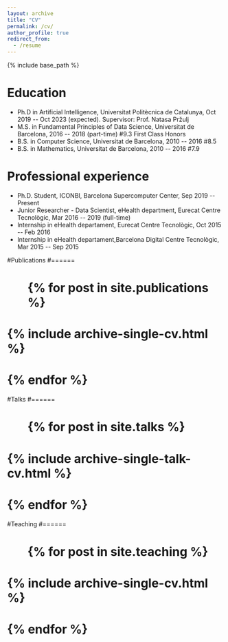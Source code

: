 ```yaml
---
layout: archive
title: "CV"
permalink: /cv/
author_profile: true
redirect_from:
  - /resume
---
```


{% include base_path %}

Education
======

* Ph.D in Artificial Intelligence, Universitat Politècnica de Catalunya, Oct 2019 -- Oct 2023 (expected). Supervisor: Prof. Natasa Pržulj
* M.S. in Fundamental Principles of Data Science, Universitat de Barcelona, 2016 -- 2018 (part-time) #9.3 First Class Honors
* B.S. in Computer Science, Universitat de Barcelona, 2010 -- 2016 #8.5
* B.S. in Mathematics, Universitat de Barcelona, 2010 -- 2016 #7.9



Professional experience
======

* Ph.D. Student, ICONBI, Barcelona Supercomputer Center, Sep 2019 -- Present
* Junior Researcher - Data Scientist, eHealth department, Eurecat Centre Tecnològic, Mar 2016 -- 2019 (full-time)
* Internship in eHealth departament, Eurecat Centre Tecnològic, Oct 2015 -- Feb 2016
* Internship in eHealth departament,Barcelona Digital Centre Tecnològic, Mar 2015 -- Sep 2015


#Publications
#======
#  <ul>{% for post in site.publications %}
#    {% include archive-single-cv.html %}
#  {% endfor %}</ul>
  
#Talks
#======
#  <ul>{% for post in site.talks %}
#    {% include archive-single-talk-cv.html %}
#  {% endfor %}</ul>
  
#Teaching
#======
#  <ul>{% for post in site.teaching %}
#    {% include archive-single-cv.html %}
#  {% endfor %}</ul>
  
